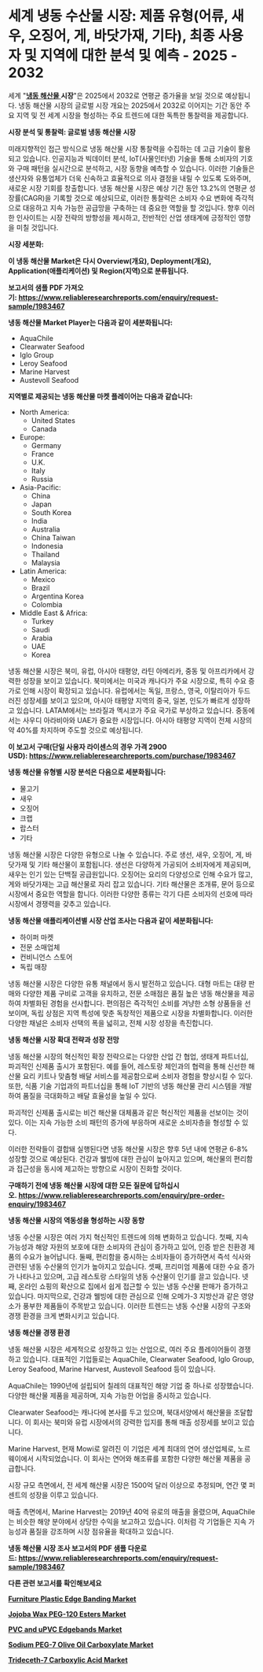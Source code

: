 <p><h1>세계 냉동 수산물 시장: 제품 유형(어류, 새우, 오징어, 게, 바닷가재, 기타), 최종 사용자 및 지역에 대한 분석 및 예측 - 2025 - 2032</h1></p><p>세계 "<strong><a href="https://www.reliableresearchreports.com/frozen-sea-food-r1983467?utm_campaign=106&utm_medium=8&utm_source=Github&utm_content=ia&utm_term=04042025&utm_id=frozen-sea-food">냉동 해산물&nbsp;</a></strong><strong>시장</strong>"은 2025에서 2032로 연평균 증가율을 보일 것으로 예상됩니다. 냉동 해산물 시장의 글로벌 시장 개요는 2025에서 2032로 이어지는 기간 동안 주요 지역 및 전 세계 시장을 형성하는 주요 트렌드에 대한 독특한 통찰력을 제공합니다.</p>
<p><strong>시장 분석 및 통찰력: 글로벌 냉동 해산물 시장</strong></p>
<p><p>미래지향적인 접근 방식으로 냉동 해산물 시장 통찰력을 수집하는 데 고급 기술이 활용되고 있습니다. 인공지능과 빅데이터 분석, IoT(사물인터넷) 기술을 통해 소비자의 기호와 구매 패턴을 실시간으로 분석하고, 시장 동향을 예측할 수 있습니다. 이러한 기술들은 생산자와 유통업체가 더욱 신속하고 효율적으로 의사 결정을 내릴 수 있도록 도와주며, 새로운 시장 기회를 창출합니다. 냉동 해산물 시장은 예상 기간 동안 13.2%의 연평균 성장률(CAGR)을 기록할 것으로 예상되므로, 이러한 통찰력은 소비자 수요 변화에 즉각적으로 대응하고 지속 가능한 공급망을 구축하는 데 중요한 역할을 할 것입니다. 향후 이러한 인사이트는 시장 전략의 방향성을 제시하고, 전반적인 산업 생태계에 긍정적인 영향을 미칠 것입니다.</p><a href="%7CAUTHORITHY_DOMAIN_URL%7C?utm_campaign=106&utm_medium=8&utm_source=Github&utm_content=ia&utm_term=04042025&utm_id=frozen-sea-food"></a></p>
<p><strong>시장 세분화:</strong></p>
<p><strong>이 냉동 해산물 Market은 다시 Overview(개요), Deployment(개요), Application(애플리케이션) 및 Region(지역)으로 분류됩니다.</strong></p>
<p><strong>보고서의 샘플 PDF 가져오기:&nbsp;<a href="https://www.reliableresearchreports.com/enquiry/request-sample/1983467?utm_campaign=106&utm_medium=8&utm_source=Github&utm_content=ia&utm_term=04042025&utm_id=frozen-sea-food">https://www.reliableresearchreports.com/enquiry/request-sample/1983467</a></strong><strong></strong></p>
<p><strong>냉동 해산물 Market Player는 다음과 같이 세분화됩니다:</strong></p>
<p><ul><li>AquaChile</li><li>Clearwater Seafood</li><li>Iglo Group</li><li>Leroy Seafood</li><li>Marine Harvest</li><li>Austevoll Seafood</li></ul></p>
<p><strong>지역별로 제공되는 냉동 해산물 마켓 플레이어는 다음과 같습니다:</strong></p>
<p><ul>
    <li>
        North America:
        <ul>
            <li>United States</li>
            <li>Canada</li>
        </ul>
    </li>
    <li>
        Europe:
        <ul>
            <li>Germany</li>
            <li>France</li>
            <li>U.K.</li>
            <li>Italy</li>
            <li>Russia</li>
        </ul>
    </li>
    <li>
        Asia-Pacific:
        <ul>
            <li>China</li>
            <li>Japan</li>
            <li>South Korea</li>
            <li>India</li>
            <li>Australia</li>
            <li>China Taiwan</li>
            <li>Indonesia</li>
            <li>Thailand</li>
            <li>Malaysia</li>
        </ul>
    </li>
    <li>
        Latin America:
        <ul>
            <li>Mexico</li>
            <li>Brazil</li>
            <li>Argentina Korea</li>
            <li>Colombia</li>
        </ul>
    </li>
    <li>
        Middle East & Africa:
        <ul>
            <li>Turkey</li>
            <li>Saudi</li>
            <li>Arabia</li>
            <li>UAE</li>
            <li>Korea</li>
        </ul>
    </li>
    </ul></p>
<p><p>냉동 해산물 시장은 북미, 유럽, 아시아 태평양, 라틴 아메리카, 중동 및 아프리카에서 강력한 성장을 보이고 있습니다. 북미에서는 미국과 캐나다가 주요 시장으로, 특히 수요 증가로 인해 시장이 확장되고 있습니다. 유럽에서는 독일, 프랑스, 영국, 이탈리아가 두드러진 성장세를 보이고 있으며, 아시아 태평양 지역의 중국, 일본, 인도가 빠르게 성장하고 있습니다. LATAM에서는 브라질과 멕시코가 주요 국가로 부상하고 있습니다. 중동에서는 사우디 아라비아와 UAE가 중요한 시장입니다. 아시아 태평양 지역이 전체 시장의 약 40%를 차지하며 주도할 것으로 예상됩니다.</p></p>
<p><strong>이 보고서 구매(단일 사용자 라이센스의 경우 가격 2900 USD):&nbsp;<a href="https://www.reliableresearchreports.com/purchase/1983467?utm_campaign=106&utm_medium=8&utm_source=Github&utm_content=ia&utm_term=04042025&utm_id=frozen-sea-food">https://www.reliableresearchreports.com/purchase/1983467</a></strong></p>
<p><strong>냉동 해산물 유형별 시장 분석은 다음으로 세분화됩니다:</strong></p>
<p><ul><li>물고기</li><li>새우</li><li>오징어</li><li>크랩</li><li>랍스터</li><li>기타</li></ul></p>
<p><p>냉동 해산물 시장은 다양한 유형으로 나눌 수 있습니다. 주로 생선, 새우, 오징어, 게, 바닷가재 및 기타 해산물이 포함됩니다. 생선은 다양하게 가공되어 소비자에게 제공되며, 새우는 인기 있는 단백질 공급원입니다. 오징어는 요리의 다양성으로 인해 수요가 많고, 게와 바닷가재는 고급 해산물로 자리 잡고 있습니다. 기타 해산물은 조개류, 문어 등으로 시장에서 중요한 역할을 합니다. 이러한 다양한 종류는 각기 다른 소비자의 선호에 따라 시장에서 경쟁력을 갖추고 있습니다.</p></p>
<p><strong>냉동 해산물 애플리케이션별 시장 산업 조사는 다음과 같이 세분화됩니다:</strong></p>
<p><ul><li>하이퍼 마켓</li><li>전문 소매업체</li><li>컨비니언스 스토어</li><li>독립 매장</li></ul></p>
<p><p>냉동 해산물 시장은 다양한 유통 채널에서 동시 발전하고 있습니다. 대형 마트는 대량 판매와 다양한 제품 구비로 고객을 유치하고, 전문 소매점은 품질 높은 냉동 해산물을 제공하여 차별화된 경험을 선사합니다. 편의점은 즉각적인 소비를 겨냥한 소형 상품들을 선보이며, 독립 상점은 지역 특성에 맞춘 독창적인 제품으로 시장을 차별화합니다. 이러한 다양한 채널은 소비자 선택의 폭을 넓히고, 전체 시장 성장을 촉진합니다.</p></p>
<p><strong>냉동 해산물 시장 확대 전략과 성장 전망</strong></p>
<p><p>냉동 해산물 시장의 혁신적인 확장 전략으로는 다양한 산업 간 협업, 생태계 파트너십, 파괴적인 신제품 출시가 포함된다. 예를 들어, 레스토랑 체인과의 협력을 통해 신선한 해산물 요리 키트나 맞춤형 배달 서비스를 제공함으로써 소비자 경험을 향상시킬 수 있다. 또한, 식품 기술 기업과의 파트너십을 통해 IoT 기반의 냉동 해산물 관리 시스템을 개발하여 품질을 극대화하고 배달 효율성을 높일 수 있다. </p><p>파괴적인 신제품 출시로는 비건 해산물 대체품과 같은 혁신적인 제품을 선보이는 것이 있다. 이는 지속 가능한 소비 패턴의 증가에 부응하며 새로운 소비자층을 형성할 수 있다. </p><p>이러한 전략들이 결합돼 실행된다면 냉동 해산물 시장은 향후 5년 내에 연평균 6-8% 성장할 것으로 예상된다. 건강과 웰빙에 대한 관심이 높아지고 있으며, 해산물의 편리함과 접근성을 동시에 제고하는 방향으로 시장이 진화할 것이다.</p></p>
<p><strong>구매하기 전에 냉동 해산물 시장에 대한 모든 질문에 답하십시오.&nbsp;<a href="https://www.reliableresearchreports.com/enquiry/pre-order-enquiry/1983467?utm_campaign=106&utm_medium=8&utm_source=Github&utm_content=ia&utm_term=04042025&utm_id=frozen-sea-food">https://www.reliableresearchreports.com/enquiry/pre-order-enquiry/1983467</a></strong><strong></strong></p>
<p><strong>냉동 해산물 시장의 역동성을 형성하는 시장 동향</strong></p>
<p><p>냉동 수산물 시장은 여러 가지 혁신적인 트렌드에 의해 변화하고 있습니다. 첫째, 지속 가능성과 해양 자원의 보호에 대한 소비자의 관심이 증가하고 있어, 인증 받은 친환경 제품의 수요가 늘어납니다. 둘째, 편리함을 중시하는 소비자들이 증가하면서 즉석 식사와 관련된 냉동 수산물의 인기가 높아지고 있습니다. 셋째, 프리미엄 제품에 대한 수요 증가가 나타나고 있으며, 고급 레스토랑 스타일의 냉동 수산물이 인기를 끌고 있습니다. 넷째, 온라인 쇼핑의 확산으로 집에서 쉽게 접근할 수 있는 냉동 수산물 판매가 증가하고 있습니다. 마지막으로, 건강과 웰빙에 대한 관심으로 인해 오메가-3 지방산과 같은 영양소가 풍부한 제품들이 주목받고 있습니다. 이러한 트렌드는 냉동 수산물 시장의 구조와 경쟁 환경을 크게 변화시키고 있습니다.</p></p>
<p><strong>냉동 해산물 경쟁 환경</strong></p>
<p><p>냉동 해산물 시장은 세계적으로 성장하고 있는 산업으로, 여러 주요 플레이어들이 경쟁하고 있습니다. 대표적인 기업들로는 AquaChile, Clearwater Seafood, Iglo Group, Leroy Seafood, Marine Harvest, Austevoll Seafood 등이 있습니다. </p><p>AquaChile는 1990년에 설립되어 칠레의 대표적인 해양 기업 중 하나로 성장했습니다. 다양한 해산물 제품을 제공하며, 지속 가능한 어업을 중시하고 있습니다. </p><p>Clearwater Seafood는 캐나다에 본사를 두고 있으며, 북대서양에서 해산물을 조달합니다. 이 회사는 북미와 유럽 시장에서의 강력한 입지를 통해 매출 성장세를 보이고 있습니다. </p><p>Marine Harvest, 현재 Mowi로 알려진 이 기업은 세계 최대의 연어 생산업체로, 노르웨이에서 시작되었습니다. 이 회사는 연어와 해조류를 포함한 다양한 해산물 제품을 공급합니다. </p><p>시장 규모 측면에서, 전 세계 해산물 시장은 1500억 달러 이상으로 추정되며, 연간 몇 퍼센트의 성장을 이루고 있습니다. </p><p>매출 측면에서, Marine Harvest는 2019년 40억 유로의 매출을 올렸으며, AquaChile는 비슷한 해양 분야에서 상당한 수익을 보고하고 있습니다. 이처럼 각 기업들은 지속 가능성과 품질을 강조하며 시장 점유율을 확대하고 있습니다.</p></p>
<p><strong>냉동 해산물 시장 조사 보고서의 PDF 샘플 다운로드:&nbsp;<a href="https://www.reliableresearchreports.com/enquiry/request-sample/1983467?utm_campaign=106&utm_medium=8&utm_source=Github&utm_content=ia&utm_term=04042025&utm_id=frozen-sea-food">https://www.reliableresearchreports.com/enquiry/request-sample/1983467</a></strong></p>
<p><strong></strong></p>
<p><strong></strong></p>
<p><strong></strong></p>
<p><strong></strong></p>
<p><strong>다른 관련 보고서를 확인해보세요</strong></p>
<p><strong><p><a href="https://github.com/warshatulang0/Market-Research-Report-List-1/blob/main/furniture-plastic-edge-banding-market.md?utm_campaign=106&utm_medium=8&utm_source=Github&utm_content=ia&utm_term=04042025&utm_id=frozen-sea-food">Furniture Plastic Edge Banding Market</a></p><p><a href="https://github.com/syiqvanyo/Market-Research-Report-List-1/blob/main/jojoba-wax-peg-120-esters-market.md?utm_campaign=106&utm_medium=8&utm_source=Github&utm_content=ia&utm_term=04042025&utm_id=frozen-sea-food">Jojoba Wax PEG-120 Esters Market</a></p><p><a href="https://github.com/minakibanov/Market-Research-Report-List-1/blob/main/pvc-and-upvc-edgebands-market.md?utm_campaign=106&utm_medium=8&utm_source=Github&utm_content=ia&utm_term=04042025&utm_id=frozen-sea-food">PVC and uPVC Edgebands Market</a></p><p><a href="https://github.com/kryshaprilbb/Market-Research-Report-List-1/blob/main/sodium-peg-7-olive-oil-carboxylate-market.md?utm_campaign=106&utm_medium=8&utm_source=Github&utm_content=ia&utm_term=04042025&utm_id=frozen-sea-food">Sodium PEG-7 Olive Oil Carboxylate Market</a></p><p><a href="https://github.com/yepezkommakp/Market-Research-Report-List-1/blob/main/trideceth-7-carboxylic-acid-market.md?utm_campaign=106&utm_medium=8&utm_source=Github&utm_content=ia&utm_term=04042025&utm_id=frozen-sea-food">Trideceth-7 Carboxylic Acid Market</a></p></strong></p>